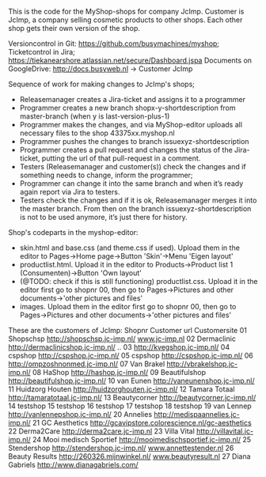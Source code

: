 This is the code for the MyShop-shops for company JcImp.
Customer is JcImp, a company selling cosmetic products to other shops. Each other shop gets their own version of the shop.

Versioncontrol in Git: https://github.com/busymachines/myshop;
Ticketcontrol in Jira; https://tiekanearshore.atlassian.net/secure/Dashboard.jspa
Documents on GoogleDrive: http://docs.busyweb.nl -> Customer JcImp

Sequence of work for making changes to JcImp's shops;
- Releasemanager creates a Jira-ticket and assigns it to a programmer
- Programmer creates a new branch shopx-y-shortdescription from master-branch (when y is last-version-plus-1)
- Programmer makes the changes, and via MyShop-editor uploads all necessary files to the shop 43375xx.myshop.nl
- Programmer pushes the changes to branch issuexyz-shortdescription
- Programmer creates a pull request and changes the status of the Jira-ticket, putting the url of that pull-request in a comment.
- Testers (Releasemanager and customer(s)) check the changes and if something needs to change, inform the programmer;
- Programmer can change it into the same branch and when it’s ready again report via Jira to testers.
- Testers check the changes and if it is ok, Releasemanager merges it into the master branch.
     From then on the branch issuexyz-shortdescription is not to be used anymore, it’s just there for history.

Shop's codeparts in the myshop-editor:
- skin.html and base.css (and theme.css if used). Upload them in the editor to
    Pages->Home page->Button 'Skin'->Menu 'Eigen layout'
- productlist.html. Upload it in the editor to
    Products->Product list 1 (Consumenten)->Button 'Own layout'
- (@TODO: check if this is still functioning) productlist.css. Upload it in the editor
    first go to shopnr 00, then go to Pages->Pictures and other documents->'other pictures and files'
- images. Upload them in the editor
    first go to shopnr 00, then go to Pages->Pictures and other documents->'other pictures and files'

These are the customers of JcImp:
    Shopnr  Customer                url                                                   Customersite
    01      Shopschsp               http://shopschsp.jc-imp.nl/                           www.jc-imp.nl
    02      Dermaclinic             http://dermaclinicshop.jc-imp.nl/                     ..
    03                              http://kvegshop.jc-imp.nl/
    04      cspshop                 http://cspshop.jc-imp.nl/
    05      cspshop                 http://cspshop.jc-imp.nl/
    06                              http://ompzoshnonmed.jc-imp.nl/
    07      Van Brakel              http://vbrakelshop.jc-imp.nl/
    08      HaShop                  http://hashop.jc-imp.nl/
    09      Beautifulshop           http://beautifulshop.jc-imp.nl/
    10      van Eunen               http://vaneunenshop.jc-imp.nl/
    11      Huidzorg Houten         http://huidzorghouten.jc-imp.nl/
    12      Tamara Totaal           http://tamaratotaal.jc-imp.nl/
    13      Beautycorner            http://beautycorner.jc-imp.nl/
    14      testshop
    15      testshop
    16      testshop
    17      testshop
    18      testshop
    19      van Lennep              http://vanlennepshop.jc-imp.nl/
    20      Annelies                http://medispaannelies.jc-imp.nl/
    21      GC Aesthetics           http://gcavipstore.colorescience.nl/gc-aesthetics
    22      Derma2Care              http://derma2care.jc-imp.nl
    23      Villa Vital             http://villavital.jc-imp.nl/
    24      Mooi medisch Sportief   http://mooimedischsportief.jc-imp.nl/
    25      Stendershop             http://stendershop.jc-imp.nl/                       www.annettestender.nl
    26      Beauty Results          http://260326.mijnwinkel.nl/                        www.beautyresult.nl
    27      Diana Gabriels          http://www.dianagabriels.com/


